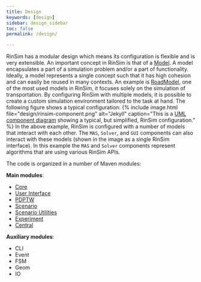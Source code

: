 ```yaml
---
title: Design
keywords: [design]
sidebar: design_sidebar
toc: false
permalink: /design/

---
```


RinSim has a modular design which means its configuration is flexible and is very extensible. An important concept in RinSim is that of a [Model](https://github.com/rinde/RinSim/blob/master/core/src/main/java/com/github/rinde/rinsim/core/model/Model.java). A model encapsulates a part of a simulation problem and/or a part of functionality. Ideally, a model represents a single concept such that it has high cohesion and can easily be reused in many contexts. An example is [RoadModel](https://github.com/rinde/RinSim/blob/master/core/src/main/java/com/github/rinde/rinsim/core/model/road/RoadModel.java), one of the most used models in RinSim, it focuses solely on the simulation of transportation. By configuring RinSim with multiple models, it is possible to create a custom simulation environment tailored to the task at hand. The following figure shows a typical configuration:
{% include image.html file="design/rinsim-component.png" alt="Jekyll" caption="This is a [UML component diagram](https://en.wikipedia.org/wiki/Component_diagram) showing a typical, but simplified, RinSim configuration." %}
In the above example, RinSim is configured with a number of models that interact with each other. The ```MAS```, ```Solver```, and ```GUI``` components can also interact with these models (shown in the image as a single RinSim interface). In this example the ```MAS``` and ```Solver``` components represent algorithms that are using various RinSim APIs.


The code is organized in a number of Maven modules:

__Main modules__:
- [Core](/design/core/)
- [User Interface](/design/ui/)
- [PDPTW](/design/pdptw/)
- [Scenario](/design/scenario/)
- [Scenario Utilities](/design/scenario-util/)
- [Experiment](/design/experiment/)
- [Central](/design/central/)

__Auxiliary modules__:
- CLI
- Event
- FSM
- Geom
- IO


<!-- 
Topics todo:
 - Model details: how it works, how to use, how to create a model
 - TimeModel
 	- TickListener, TimeLapse, show tick image
 	- real-time
 - RoadModels:
 	- PlaneRoadModel
 	- GraphRoadModel
 	- DynamicGraphRoadModel / CollisionGraphRoadModel
 - PDPModel
 - CommModel
 - RandomModel

 - Maven Modules overview 
 	- central
 	- cli
 	- core
 	- event
 	- example
 	- experiment
 	- fsm
 	- geom
 	- io
 	- pdptw
 	- scenario
 	- scenario-util
 	- test-util
 	- ui
 - Follows Guava's conventions (i.e. RoadModels)
 - Talk about AutoValue, what is it how is it used. How to install?

-->